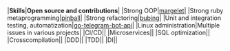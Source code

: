|**Skills**|**Open source and contributions**|
|Strong OOP|[margelet](https://github.com/zhulik/margelet)|
|Strong ruby metaprogramming|[pinball](https://github.com/zhulik/pinball)|
|Strong refactoring|[bubing](https://github.com/zhulik/bubing)|
|Unit and integration testing, automatization|[go-telegram-bot-api](https://github.com/go-telegram-bot-api/telegram-bot-api)|
|Linux administration|Multiple issues in various projects|
|CI/CD||
|Microservices||
|SQL optimization||
|Crosscompilation||
|DDD||
|TDD||
|DI||
